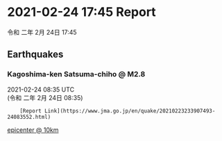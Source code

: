 # 2021-02-24 17:45 Report
令和 二年 2月 24日 17:45

## Earthquakes
### Kagoshima-ken Satsuma-chiho @ M2.8
2021-02-24 08:35 UTC  
        (令和 二年 2月 24日 08:35)
  
        [Report Link](https://www.jma.go.jp/en/quake/20210223233907493-24083552.html)  
[epicenter @ 10km](https://www.google.com/maps/place/32°06'00%22+130°12'00%22/@32.1,130.2,17z/data=!3m1!4b1!4m5!3m4!1s0x0:0x0!8m2!3d32.1!4d130.2)